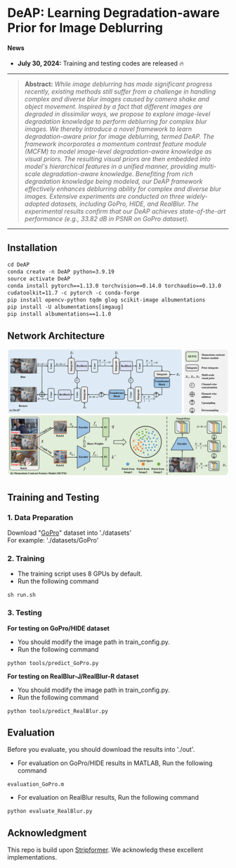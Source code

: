 # DeAP: Learning Degradation-aware Prior for Image Deblurring

#### News
- **July 30, 2024:** Training and testing codes are released :fire:

<hr />

> **Abstract:** *While image deblurring has made significant progress recently, existing methods still suffer from a challenge in handling complex and diverse blur images caused by camera shake and object movement. Inspired by a fact that different images are degraded in dissimilar ways, we propose to explore image-level degradation knowledge to perform deblurring for complex blur images. We thereby introduce a novel framework to learn degradation-aware prior for image deblurring, termed DeAP. The framework incorporates a momentum contrast feature module (MCFM) to model image-level degradation-aware knowledge as visual priors. The resulting visual priors are then embedded into model's hierarchical features in a unified manner, providing multi-scale degradation-aware knowledge. Benefiting from rich degradation knowledge being modeled, our DeAP framework effectively enhances deblurring ability for complex and diverse blur images. Extensive experiments are conducted on three widely-adopted datasets, including GoPro, HIDE, and RealBlur. The experimental results confirm that our DeAP achieves state-of-the-art performance (e.g., 33.82 dB in PSNR on GoPro dataset).* 
<hr />

## Installation
```
cd DeAP
conda create -n DeAP python=3.9.19
source activate DeAP
conda install pytorch==1.13.0 torchvision==0.14.0 torchaudio==0.13.0 cudatoolkit=11.7 -c pytorch -c conda-forge
pip install opencv-python tqdm glog scikit-image albumentations
pip install -U albumentations[imgaug]
pip install albumentations==1.1.0
```
## Network Architecture
<img src="./Figure/DeAP.png"/>

## Training and Testing
### 1. Data Preparation
Download "[GoPro](https://drive.google.com/drive/folders/1bEZO-l6sI9NXMRd98ldi74kCGAnw4bLQ)" dataset into './datasets' </br>
For example: './datasets/GoPro'
### 2. Training
* The training script uses 8 GPUs by default.
* Run the following command
```
sh run.sh
```
### 3. Testing
**For testing on GoPro/HIDE dataset** </br>
* You should modify the image path in train_config.py. </br>
* Run the following command
```
python tools/predict_GoPro.py
```
**For testing on RealBlur-J/RealBlur-R dataset** </br>
* You should modify the image path in train_config.py. </br>
* Run the following command
```
python tools/predict_RealBlur.py
```
## Evaluation
Before you evaluate, you should download the results into './out'.
* For evaluation on GoPro/HIDE results in MATLAB, Run the following command
```
evaluation_GoPro.m
```
* For evaluation on RealBlur results, Run the following command
```
python evaluate_RealBlur.py
```
## Acknowledgment
This repo is build upon [Stripformer](https://github.com/pp00704831/Stripformer-ECCV-2022-). We acknowledg these excellent implementations.